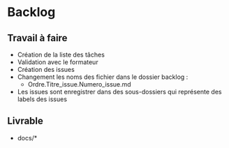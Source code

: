 # Backlog

## Travail à faire

- Création de la liste des tâches
- Validation avec le formateur
- Création des issues
- Changement les noms des fichier dans le dossier backlog :
  - Ordre.Titre_issue.Numero_issue.md
- Les issues sont enregistrer dans des sous-dossiers qui représente des labels des issues

## Livrable

- docs/*
